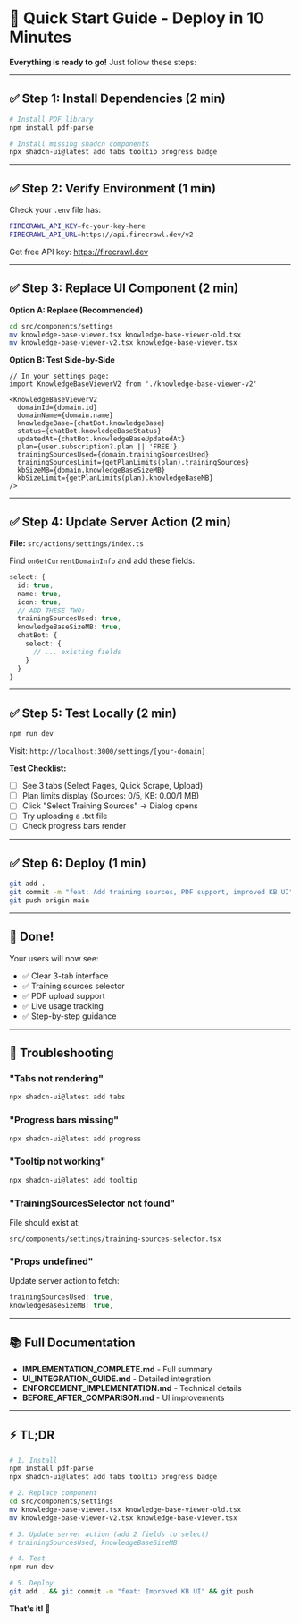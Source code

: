 # 🚀 Quick Start Guide - Deploy in 10 Minutes

**Everything is ready to go!** Just follow these steps:

---

## ✅ **Step 1: Install Dependencies** (2 min)

```bash
# Install PDF library
npm install pdf-parse

# Install missing shadcn components
npx shadcn-ui@latest add tabs tooltip progress badge
```

---

## ✅ **Step 2: Verify Environment** (1 min)

Check your `.env` file has:
```bash
FIRECRAWL_API_KEY=fc-your-key-here
FIRECRAWL_API_URL=https://api.firecrawl.dev/v2
```

Get free API key: https://firecrawl.dev

---

## ✅ **Step 3: Replace UI Component** (2 min)

**Option A: Replace (Recommended)**
```bash
cd src/components/settings
mv knowledge-base-viewer.tsx knowledge-base-viewer-old.tsx
mv knowledge-base-viewer-v2.tsx knowledge-base-viewer.tsx
```

**Option B: Test Side-by-Side**
```tsx
// In your settings page:
import KnowledgeBaseViewerV2 from './knowledge-base-viewer-v2'

<KnowledgeBaseViewerV2
  domainId={domain.id}
  domainName={domain.name}
  knowledgeBase={chatBot.knowledgeBase}
  status={chatBot.knowledgeBaseStatus}
  updatedAt={chatBot.knowledgeBaseUpdatedAt}
  plan={user.subscription?.plan || 'FREE'}
  trainingSourcesUsed={domain.trainingSourcesUsed}
  trainingSourcesLimit={getPlanLimits(plan).trainingSources}
  kbSizeMB={domain.knowledgeBaseSizeMB}
  kbSizeLimit={getPlanLimits(plan).knowledgeBaseMB}
/>
```

---

## ✅ **Step 4: Update Server Action** (2 min)

**File:** `src/actions/settings/index.ts`

Find `onGetCurrentDomainInfo` and add these fields:

```typescript
select: {
  id: true,
  name: true,
  icon: true,
  // ADD THESE TWO:
  trainingSourcesUsed: true,
  knowledgeBaseSizeMB: true,
  chatBot: {
    select: {
      // ... existing fields
    }
  }
}
```

---

## ✅ **Step 5: Test Locally** (2 min)

```bash
npm run dev
```

Visit: `http://localhost:3000/settings/[your-domain]`

**Test Checklist:**
- [ ] See 3 tabs (Select Pages, Quick Scrape, Upload)
- [ ] Plan limits display (Sources: 0/5, KB: 0.00/1 MB)
- [ ] Click "Select Training Sources" → Dialog opens
- [ ] Try uploading a .txt file
- [ ] Check progress bars render

---

## ✅ **Step 6: Deploy** (1 min)

```bash
git add .
git commit -m "feat: Add training sources, PDF support, improved KB UI"
git push origin main
```

---

## 🎉 **Done!**

Your users will now see:
- ✅ Clear 3-tab interface
- ✅ Training sources selector
- ✅ PDF upload support
- ✅ Live usage tracking
- ✅ Step-by-step guidance

---

## 🐛 **Troubleshooting**

### "Tabs not rendering"
```bash
npx shadcn-ui@latest add tabs
```

### "Progress bars missing"
```bash
npx shadcn-ui@latest add progress
```

### "Tooltip not working"
```bash
npx shadcn-ui@latest add tooltip
```

### "TrainingSourcesSelector not found"
File should exist at:
```
src/components/settings/training-sources-selector.tsx
```

### "Props undefined"
Update server action to fetch:
```typescript
trainingSourcesUsed: true,
knowledgeBaseSizeMB: true,
```

---

## 📚 **Full Documentation**

- **IMPLEMENTATION_COMPLETE.md** - Full summary
- **UI_INTEGRATION_GUIDE.md** - Detailed integration
- **ENFORCEMENT_IMPLEMENTATION.md** - Technical details
- **BEFORE_AFTER_COMPARISON.md** - UI improvements

---

## ⚡ **TL;DR**

```bash
# 1. Install
npm install pdf-parse
npx shadcn-ui@latest add tabs tooltip progress badge

# 2. Replace component
cd src/components/settings
mv knowledge-base-viewer.tsx knowledge-base-viewer-old.tsx
mv knowledge-base-viewer-v2.tsx knowledge-base-viewer.tsx

# 3. Update server action (add 2 fields to select)
# trainingSourcesUsed, knowledgeBaseSizeMB

# 4. Test
npm run dev

# 5. Deploy
git add . && git commit -m "feat: Improved KB UI" && git push
```

**That's it! 🚀**
